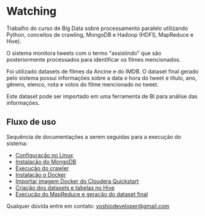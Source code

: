 # Watching

Trabalho do curso de Big Data sobre processamento paralelo utilizando Python, conceitos de crawling, MongoDB e Hadoop (HDFS, MapReduce e Hive).

O sistema monitora tweets com o termo "assistindo" que são posteriormente processados para identificar os filmes mencionados.

Foi utilizado datasets de filmes da Ancine e do IMDB. O dataset final gerado pelo sistema possui informações sobre a data e hora do tweet e título, ano, gênero, elenco, nota e votos do filme mencionado no tweet.

Este dataset pode ser importado em uma ferramenta de BI para análise das informações.

## Fluxo de uso

Sequência de documentações a serem seguidas para a execução do sistema:

- [Configuração no Linux](environment.md)
- [Instalação do MongoDB](mongodb.md)
- [Execução do crawler](crawler.md)
- [Instalação o Docker](docker.md)
- [Importar imagem Docker do Cloudera Quickstart](cloudera-quickstart.md)
- [Criação dos datasets e tabelas no Hive](datasets-and-hive.md)
- [Execução do MapReduce e geração do dataset final](mapreduce.md)


Qualquer dúvida entre em contato: yoshiodeveloper@gmail.com
